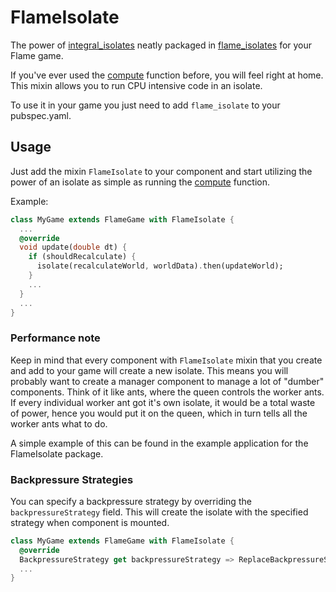 # FlameIsolate

The power of [integral_isolates](https://pub.dev/packages/integral_isolates) neatly packaged in
[flame_isolates](https://pub.dev/packages/flame_isolates) for your Flame game.

If you've ever used the [compute](https://api.flutter.dev/flutter/foundation/compute-constant.html)
function before, you will feel right at home. This mixin allows you to run CPU intensive code in an
isolate.

To use it in your game you just need to add `flame_isolate` to your pubspec.yaml.


## Usage

Just add the mixin `FlameIsolate` to your component and start utilizing the power of an isolate as
simple as running the [compute](https://api.flutter.dev/flutter/foundation/compute-constant.html)
function.

Example:

```dart
class MyGame extends FlameGame with FlameIsolate {
  ...
  @override
  void update(double dt) {
    if (shouldRecalculate) {
      isolate(recalculateWorld, worldData).then(updateWorld);
    }
    ...
  }
  ...
}
```


### Performance note

Keep in mind that every component with `FlameIsolate` mixin that you create and add to your game
will create a new isolate. This means you will probably want to create a manager component to
manage a lot of "dumber" components. Think of it like ants, where the queen controls the worker
ants. If every individual worker ant got it's own isolate, it would be a total waste of power,
hence you would put it on the queen, which in turn tells all the worker ants what to do.

A simple example of this can be found in the example application for the FlameIsolate package.


### Backpressure Strategies

You can specify a backpressure strategy by overriding the `backpressureStrategy` field. This will
create the isolate with the specified strategy when component is mounted.

```dart
class MyGame extends FlameGame with FlameIsolate {
  @override
  BackpressureStrategy get backpressureStrategy => ReplaceBackpressureStrategy();
  ...
}
```
